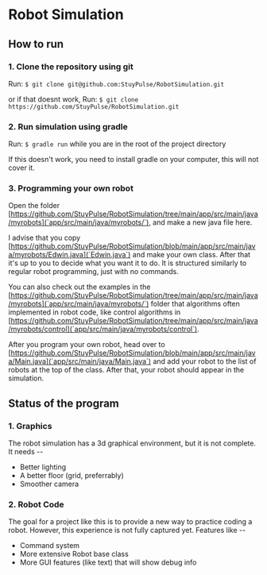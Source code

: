 # Robot Simulation

## How to run

### 1. Clone the repository using git

Run: `$ git clone git@github.com:StuyPulse/RobotSimulation.git`

or if that doesnt work, Run: `$ git clone https://github.com/StuyPulse/RobotSimulation.git`

### 2. Run simulation using gradle

Run: `$ gradle run` while you are in the root of the project directory

If this doesn't work, you need to install gradle on your computer, this will not cover it.

### 3. Programming your own robot

Open the folder [https://github.com/StuyPulse/RobotSimulation/tree/main/app/src/main/java/myrobots](`app/src/main/java/myrobots/`), and make a new java file here.

I advise that you copy [https://github.com/StuyPulse/RobotSimulation/blob/main/app/src/main/java/myrobots/Edwin.java](`Edwin.java`) and make your own class. After that it's up to you to decide what you want it to do. It is structured similarly to regular robot programming, just with no commands.

You can also check out the examples in the [https://github.com/StuyPulse/RobotSimulation/tree/main/app/src/main/java/myrobots](`app/src/main/java/myrobots/`) folder that algorithms often implemented in robot code, like control algorithms in [https://github.com/StuyPulse/RobotSimulation/tree/main/app/src/main/java/myrobots/control](`app/src/main/java/myrobots/control`).

After you program your own robot, head over to [https://github.com/StuyPulse/RobotSimulation/blob/main/app/src/main/java/Main.java](`app/src/main/java/Main.java`) and add your robot to the list of robots at the top of the class. After that, your robot should appear in the simulation.

## Status of the program

### 1. Graphics

The robot simulation has a 3d graphical environment, but it is not complete. It needs --

* Better lighting
* A better floor (grid, preferrably)
* Smoother camera

### 2. Robot Code

The goal for a project like this is to provide a new way to practice coding a robot. However, this experience is not fully captured yet. Features like --

* Command system
* More extensive Robot base class
* More GUI features (like text) that will show debug info
